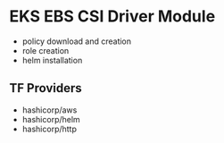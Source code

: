 # EKS EBS CSI Driver Module

- policy download and creation
- role creation
- helm installation

## TF Providers

- hashicorp/aws
- hashicorp/helm
- hashicorp/http
